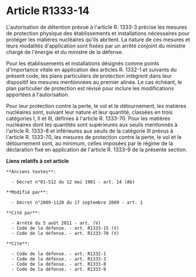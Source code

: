 # Article R1333-14

L'autorisation de détention prévue à l'article R. 1333-3 précise les mesures de protection physique des établissements et
installations nécessaires pour protéger les matières nucléaires qu'ils abritent. La nature de ces mesures et leurs modalités
d'application sont fixées par un arrêté conjoint du ministre chargé de l'énergie et du ministre de la défense. 

Pour les établissements et installations désignés comme points d'importance vitale en application des articles R. 1332-1 et
suivants du présent code, les plans particuliers de protection intègrent dans leur dispositif les mesures mentionnées au
premier alinéa. Le cas échéant, le plan particulier de protection est révisé pour inclure les modifications apportées à
l'autorisation. 

Pour leur protection contre la perte, le vol et le détournement, les matières nucléaires sont, suivant leur nature et leur
quantité, classées en trois catégories I, II et III, définies à l'article R. 1333-70. Pour les matières nucléaires dont les
quantités sont supérieures aux seuils mentionnés à l'article R. 1333-8 et inférieures aux seuils de la catégorie III prévus à
l'article R. 1333-70, les mesures de protection contre la perte, le vol et le détournement sont, au minimum, celles imposées
par le régime de la déclaration fixé en application de l'article R. 1333-9 de la présente section.

**Liens relatifs à cet article**

	**Anciens textes**:

	  - Décret n°81-512 du 12 mai 1981 - art. 14 (Ab)

	**Modifié par**:

	  - Décret n°2009-1120 du 17 septembre 2009 - art. 1

	**Cité par**:

	  - Arrêté du 5 août 2011 - art. (V)
	  - Code de la défense. - art. R1333-15 (V)
	  - Code de la défense. - art. R1333-70 (V)

	**Cite**:

	  - Code de la défense. - art. R1332-1
	  - Code de la défense. - art. R1333-3
	  - Code de la défense. - art. R1333-8
	  - Code de la défense. - art. R1333-9
